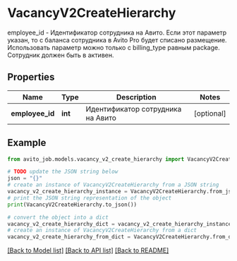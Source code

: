 # VacancyV2CreateHierarchy

employee_id - Идентификатор сотрудника на Авито. Если этот параметр указан, то с баланса сотрудника в Avito Pro будет списано размещение. Использовать параметр можно только с billing_type равным package. Сотрудник должен быть в активен. 

## Properties

Name | Type | Description | Notes
------------ | ------------- | ------------- | -------------
**employee_id** | **int** | Идентификатор сотрудника на Авито | [optional] 

## Example

```python
from avito_job.models.vacancy_v2_create_hierarchy import VacancyV2CreateHierarchy

# TODO update the JSON string below
json = "{}"
# create an instance of VacancyV2CreateHierarchy from a JSON string
vacancy_v2_create_hierarchy_instance = VacancyV2CreateHierarchy.from_json(json)
# print the JSON string representation of the object
print(VacancyV2CreateHierarchy.to_json())

# convert the object into a dict
vacancy_v2_create_hierarchy_dict = vacancy_v2_create_hierarchy_instance.to_dict()
# create an instance of VacancyV2CreateHierarchy from a dict
vacancy_v2_create_hierarchy_from_dict = VacancyV2CreateHierarchy.from_dict(vacancy_v2_create_hierarchy_dict)
```
[[Back to Model list]](../README.md#documentation-for-models) [[Back to API list]](../README.md#documentation-for-api-endpoints) [[Back to README]](../README.md)


